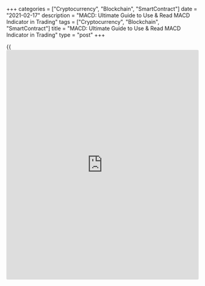 +++
categories = ["Cryptocurrency", "Blockchain", "SmartContract"]
date = "2021-02-17"
description = "MACD: Ultimate Guide to Use & Read MACD Indicator in Trading"
tags = ["Cryptocurrency", "Blockchain", "SmartContract"]
title = "MACD: Ultimate Guide to Use & Read MACD Indicator in Trading"
type = "post"
+++

{{<iframe id="large-banner" src="https://www.bounty.group/#slide=20.0" width="100%" height="600" scrolling="no" style="border: 0px solid rgb(216, 221, 230); border-radius: 3px;">}}

2021-02-17

2021-02-17

Moving Average Convergence Divergence (MACD) Indicator in Forex
ExplainedMikhail Hypov

Dear friends! Today we will look at one of the most popular indicators –
the MACD. This tool is easy to use and is often part of successful
trading systems. Today I will tell you [how to](https://www.playgroundfx.com/blog/forex-trading-how-to/) use MACD, how is MACD
calculated and interpreted, and what sort of signals it gives. You will
also learn [how to](https://www.playgroundfx.com/blog/forex-trading-how-to/) set up and use the [MACD indicator](https://www.algotradesoft.org/custom-indicator/macd.html). We will look at
examples of real trading on Forex, stock and metals markets.

The article covers the following subjects:

## What is MACD Indicator: Definition & History

What does MACD stand for? The full name of the indicator is Moving
Average Convergence / Divergence. The name is actually a comprehensive
description of the MACD forex indicator.

It shows the degree of divergence of the MAs. Two EMAs are used for the
MACD calculation: fast and slow. Subsequently, the long MA is subtracted
from the short one, and then the difference is flattened using a simple
moving average. As a result, traders see only two curves – the MACD line
and a signal line. The difference between the two serves as the basis
for trading signals.

The MACD oscillator was created by the American analyst Gerald Appel in
1979. Appel initially planned to use it to analyze the securities
market. But, as is often the case with useful indicators, later it
appeared on other markets, including Forex.

The Moving Average Convergence Divergence indicator is universal in its
application. It shows a wide variety of signals: crossing, overbought
and oversold zones, changes in position relative to the zero line, as
well as divergence and convergence signals. The tool performs well with
almost all exchange instruments.

The only limitation is the timeframe. It is not recommended to set it
below H1, since the [MACD indicator](https://www.algotradesoft.org/custom-indicator/macd.html) readings will be affected by price
noise - natural market volatility.

## MACD Formula & Calculation

The MACD line of the indicator is a graphical result of calculating the
difference between the fast and slow EMA. In the original version, it
was displayed as a curve. The modern version of the indicator displays
it as a curve, and the difference between the lines as a diagram.

The MACD formula is as follows:

  * MACD Line = EMA(CLOSE, SP) - EMA(CLOSE, FP).

Where:

  * SP is the slow EMA period, and FP is the fast EMA period

The signal (slow) line is a simple MA of the MACD line. Here is its
formula:

  * Signal = SMA (MACD Line, SLP).
  * SLP is the signal line period.

### MACD Indicator Excel Sheet

Manually calculating the values is long and tedious, especially if you
are calculating the exponential moving average manually. It is much
easier to download the [MACD indicator](https://www.algotradesoft.org/custom-indicator/macd.html) and immediately do technical
analysis.

By the way, this technical analysis tool is available by default both in
[LiteForex online terminal][1] and in MT4.

An alternative option is an [automated](https://www.fintechee.com/features/automated-forex-trading/) calculation in an Excel table.
[Here][2] you can download the [MACD indicator](https://www.algotradesoft.org/custom-indicator/macd.html) as a template or use the
table online. If you have never worked with a Google spreadsheet, you
can find a quick guide [here][3] using the [Bollinger Bands](https://www.algotradesoft.org/custom-indicator/bollinger-bands.html) calculator as
an example.

I tried to make the calculator as easy to use as possible.

For the calculation, you need to fill in the closing price values ​​in
column “B” (highlighted in blue), and enter the period for calculating
the moving averages of the signal line and the Moving Average
Convergence Divergence itself (highlighted in red). All the cells in
pink can be filled manually. Blue cells are calculated automatically and
should be left alone. Text fields with reference information are marked
with yellow.

Column B is already pre-filled with random numbers. To use the
calculator, change these values ​​ to your own.

I left about 70 lines for entering price data, but you can copy the
formulas of the last line and stretch the table lower.

>  **Important!** Column “B” does not have to be filled in full.
However, for correct calculation you need to fill at least twice as many
cells as the largest value of the moving average period. For example, in
the figure above, the slowest EMA has the largest period of 24, which
means you need to fill in 50 cells for correct calculation. Remember
that the price values ​​are filled in order from top to bottom - from
the earliest to the most recent.

The indicator calculates the result automatically based on the values
​​you entered. It is located on the right side of the table along with
the price chart. The diagram is based on the last 30 filled cells and
allows you to perform an analysis similar to the one in the trading
terminal.

## How to Use MACD: Theory

Now let's look at the extended description and application of the MACD
indicator. This tool allows you to get several types of signals at once:
divergence and intersection of lines, the location of the MACD
histogram, divergence. I will tell you in detail [how to](https://www.playgroundfx.com/blog/forex-trading-how-to/) detect the
signals and interpret them.

### MACD Interpretation

Let's figure out [how to](https://www.playgroundfx.com/blog/forex-trading-how-to/) read MACD chart and its signals. Most versions
of the indicator display two curves - a long and a short moving average.
One shows the long-term market trend, and the other shows what is
happening in the market now.

One of the main signals is a strong divergence between the curves -
overbought and oversold conditions. This situation is a sign of a trend
reversal. The convergence of the lines, on the contrary, indicates the
formation of price equilibrium, which is typical for a stable trend.

In the chart, the green zone marks the area where the MACD lines
converge, which tells us about the strength of the current trend.

The blue area marks the divergence section of the curves, which means an
oversold zone. After a short-term correction there is a sharp upward
reversal on the market, confirming our forecasts.

### MACD Moving Average Crossovers

The fast line is more prone to price fluctuations. When the trend ends,
it crosses the signal line.

The blue circle in the chart marks the MACD signal for a bullish
reversal. The blue fast line crosses the slow red line upwards. Note
that the reversal signal appeared with a slight delay.

The red circle marks the sign of a bearish reversal. The signal curve
crosses the fast MA from top to bottom. The downward movement has
already begun.

####  **Signal Line Crossovers**

Crossovers are considered a frequent MACD signal. There are two [options](https://www.fixpro.org/post/options-liquidity/)
for a MACD crossover:

  * The fast curve crosses the slow one from the bottom up and is in the negative zone. In this case, we are talking about a market reversal and the subsequent formation of a bullish trend.
  * The fast curve crosses the slow one from the top down and is in the positive zone. This is a downward reversal signal.

Let's consider various [options](https://www.fixpro.org/post/options-liquidity/) for crossing through the examples on
Forex, stock and cryptocurrency markets.

In the [EURUSD][4] chart above, the blue circle marks the moment when
the blue fast MACD curve crosses the slow line from the bottom up. As
expected, after this signal appeared, the price turned upwards.

You can see another bullish reversal scenario in the [S&P 500][5] chart.
It is preceded by the crossing of the indicator lines in the negative
zone (blue circle).

Using [BTCUSD][6] as an example, let us consider a bearish reversal. In
the area marked with a blue circle, the intersection of the fast and
slow lines is clearly observed. At that moment, the price has already
started falling in the chart. The crossover of the moving average
confirmed the beginning reversal.

####  **Centerline Crossovers**

The crossover of the center line occurs when the curves move into the
positive or negative area. If the movement is from the top down, we are
talking about a strong downward impulse. And if the price moves from the
bottom up – this is an upward impulse.

In the [EURUSD][4] chart, a blue circle marks the crossover of the
central line with moving averages of the MACD. This phenomenon occurs
during the development of a stable directional movement and is a trend
signal.

### MACD Histogram

 **The MACD histogram displays the relative position of the EMA.** In
other words, it is a graphical representation of the average
fluctuations in the price value.

When trading with the [MACD indicator](https://www.algotradesoft.org/custom-indicator/macd.html), first you should take into account
the position of the columns relative to zero. If they are above 0, the
trend is bullish, if below - bearish. The height of the bars is
proportional to the distance between the curves, which opens up another
opportunity for us to identify how overbought and oversold the zone is.

We should also take into account the slope, which shows how the balance
of forces is changing:

  * Upward slope - strengthening of buyers' positions.
  * Downward slope - strengthening of sellers' positions.

In the above chart, the colored areas mark different behavioral patterns
of the MACD histogram. A positive trend is observed in the green zone,
both in the MACD histogram and in the price chart. The blue area looks
like a flat, but price fluctuations occur at this time. However, they do
not have sufficient strength to result in any meaningful movement.
Finally, the red zone in the MACD histogram represents a strengthening
bearish trend. A powerful downward impulse corresponds to it.

### Divergences

Divergence is considered a leading signal. It shows the divergence of
the lines connecting the extremes of the price chart and indicator
values. For MACD, divergence can be tracked both by moving averages and
by the readings of the indicator histogram.

There are three types of divergence:

  1. Classic (regular) - indicates an upcoming trend reversal
  2. Hidden - indicates the continuation of the current trend
  3. Extended - more common in the sideways movement and indicates the continuation of the last trend

The picture above shows all three types. Please remember the signals for
each one. I wrote more about this signal in a large review with a
detailed description of each type of signal for the MACD and other
indicators. You can find the article here.

If you are confused and have problems studying all three types, I
recommend remembering the signs of only one type - classic divergence.
Only the classical divergence is a signal of a trend reversal! If you
see divergence, but the signs are different, then most likely such a
signal indicates the continuation of the trend.

You can find a detailed description of the signs for all types of
divergences in my article “Divergence and convergence on Forex. What it
is and [how to](https://www.playgroundfx.com/blog/forex-trading-how-to/) use it correctly”.

Here I will just briefly remind you [how to](https://www.playgroundfx.com/blog/forex-trading-how-to/) use the MACD divergence
indicator using the example of a regular divergence.

In the price chart above, the blue line marks local lows, each of which
is lower than the previous one. Similarly, in the MACD chart, I
connected the lows of the chart with a blue line. Since the line is
directed downward in the price chart and upward in the indicator, and
the signal itself occurs within the downward trend, we can talk about a
bullish divergence, i.e. change from a bearish trend to a bullish one.

The same principle works for a classic bearish divergence, only we look
for a divergence at the highs, and the signal itself must be within a
bullish trend.

## Strategies of [MACD indicator](https://www.algotradesoft.org/custom-indicator/macd.html) in Forex Trading

Traders use a wide variety of MACD strategies. Here are some of them:

  1.  **Buy and sell at the MACD intersection.** This is a trend following strategy. A fast indicator curve crossing the signal line indicates the beginning of a new trend. At this moment, we have an opportunity for a successful market entry.
  2.  **The MACD divergence indicator can predict reversal points in the market with high accuracy.** Trading on the divergences of the extreme points of the price chart and the MACD histogram is characterized by a small percentage of false signals.
  3.  **Look for extreme MACD values ​​in anticipation of a market reversal.** The logic behind this method is that trends reverse at the highs and lows of the MACD histogram. The reversal moment is considered the best opportunity to open positions.
  4.  **Use MACD as a trend filter when looking for market entry points.** If you are using signals from other indicators, the [MACD indicator](https://www.algotradesoft.org/custom-indicator/macd.html) can be an additional confirmation of the forecast.

### Buy and sell on the MACD crossover

The easiest way to use MACD in Forex is trend following. This method can
be used even by [beginners](https://www.playgroundfx.com/blog/forex-for-beginners/) taking their first steps in trading:

  * Buy when the fast line crosses the signal line from the bottom up and the MACD histogram rises above 0 and becomes positive.
  * Sell when the fast line crosses the signal line from the top down, and the indicator histogram falls below 0 and becomes negative.

We will place our stop loss just below the nearest local extremum. You
can close the position by indicator signals or by setting a take profit
at a distance of one or two stop losses.

Let's look at this strategy using the example of the [XAUUSD][7].

In the blue circle, we see the fast red curve crossing the slow purple
one upwards. Immediately after this, the MACD histogram moves to the
positive area. The presence of both signals of the strategy allows us to
open a long position at the close of the candle (blue line). Set the
stop loss just below the previous local low.

As long as the MACD histogram is growing, we can be sure of the strength
of the bullish trend. A little later, a bar is formed, marked with a red
circle. It is lower than the previous one, which indicates a decrease in
buyers' activity.

You may have noticed another alert of the [MACD indicator](https://www.algotradesoft.org/custom-indicator/macd.html) that I
mentioned - a noticeable divergence of the indicator curves. It
indicates an overbought zone and possible trend reversal. Therefore,
when the candlestick closes at the level of the green line, where there
is a large divergence between the MACD curves and a decreasing bar, we
take the profit.

Alternatively, you can let the trade close by take profit, which,
depending on the risk management, can be equal to one or two distances
from the position opening level to the stop loss.

### Predict Turning Points in the Market

This is a more complex strategy for the [MACD indicator](https://www.algotradesoft.org/custom-indicator/macd.html). It is based on
classic divergence signals when:

  * There is a positive trend in the price chart, and local highs are constantly updated. In this case, the MACD line is not going up. Alternatively, we can look at the MACD histogram. This means that the price continues to move upward by inertia, and the bullish trend has actually already lost its strength.
  * The price is updating local lows, but the MACD curve (or MACD histogram) is no longer forming them. This means that the bearish trend is close to completion.

In the first case, a bearish divergence occurs prior to a market
reversal. After the MACD histogram crosses the zero line, an opportunity
opens up to enter the market with a sell position. In the second case, a
bullish divergence occurs. It creates an opportunity to enter the market
to buy.

The [BTCUSD][6] chart above shows a bearish divergence marked with
diagonal blue lines.

>  **Important!** In a downtrend we compare lows, and in an uptrend -
highs.

The entry point is the moment the first green bar appears on the
diagram. At the close of the candle, open a long position (blue
horizontal line). Set the stop loss just below the previous low. Let the
order close by take profit equal to two stop losses (green line).

Using the example of the American stock exchange [S&P 500][5] index, I
will show you an alternative trading option. We define bullish
divergence by the price highs and the fast line. As you can see, the
price is updating highs while the MACD chart is moving down, creating an
indication that the upward movement is nearing completion.

When the chart enters the negative zone, open an order (blue horizontal
line). Set the stop order just above the high. Exit from the market a
little later, when the next red bar of the chart is formed slightly
below the previous one (green line).

### Predict Market Reversal

The use of the MACD as an oscillator for trading on extreme values ​​is
a common practice among traders. This strategy is based on the following
rules:

  * Sell ​​when the MACD histogram reaches high positive values ​​and a smaller bar is formed.
  * Buy when the MACD histogram reaches high negative values ​​and a bar is formed that is shorter than the previous one.

The rules for setting stop losses are the same as in the previous
examples. Exit the market when the MACD histogram starts moving in the
opposite direction.

In the [EURJPY][8] chart, the blue circle marks the moment when the
histogram reaches its high values. Then the decline begins. Open a short
position (blue line) on the first bar that is shorter than the previous
one. Set the stop loss just above the previous high (red line).

Next, we closely monitor the behavior of the MACD histogram, which, amid
a fall in price, goes into a negative zone and forms a new bottom (red
circle). We exit from the market after the formation of the lower red
bar (green line).

### Use MACD as a trend filter when finding trades

One of the basic rules is trading on the side of the market. The MACD is
great for identifying large stable trends. Choosing the right side of
the market is easy:

  1. Choose the timeframe on which you will trade.
  2. Open a chart one or two timeframes higher. For example, if you are trading on a four-hour chart, open a [daily](https://www.fintecher.org/2020/03/03/forex-trading-daily-strategy/) chart.
  3. If the MACD histogram of the indicator develops in a positive direction, open only long trades; if in a negative direction, open short trades.

Let's try to identify long-term trends in the [daily](https://www.fintecher.org/2020/03/03/forex-trading-daily-strategy/) [EURUSD][4] chart.
Inside the blue area, there is positive growth of the MACD histogram.
Therefore, all these days you should give priority to long positions.
Then a decline is observed in the red area. When the MACD histogram
turns to the negative side on smaller timeframes, it is recommended to
open only short positions.

## Using [MACD indicator](https://www.algotradesoft.org/custom-indicator/macd.html)s in Real Trading: Examples

One of the advantages of the MACD is its versatility. Originally
designed for stock market analysis, it has proven to be effective in
other markets. Modern traders actively use the MACD to trade currency
pairs, precious metals, energy, stocks, futures, and even
cryptocurrencies. Below I will talk about trading the S&P 500, gold, and
the [EURUSD][4].

### S&P 500

For the [S&P 500][5] index, the most profitable strategy is to trade at
the crossing while taking into account the position of the histogram.
Buy and hold the position after the fast line is crossed from the bottom
up and the MACD histogram moves into the positive zone. Sell after the
curve of the signal line is crossed from the top down and the MACD
histogram moves into the negative zone.

The blue circle in the four-hour [S&P 500][5] chart marks the moment
when the signal curve crosses the MACD line from the bottom up and the
MACD histogram moves into the positive zone. This is a signal to open a
long position. We enter the market on the first positive bar of the MACD
histogram (blue line). Stop loss should be placed below the previous
low.

By analogy with the previous examples, the exit from the market should
be carried out at the moment when the next column forms below its
predecessor (green circle). However, in this case, the profit will be
small (green line).

Alternatively, we can use an additional condition - changing the slope
of the fast line. On the chart, this signal appears a little later in
the area of ​​the purple circle. At this point, we close the position,
making a much larger profit.

### Gold

You can trade gold using the same system as the [S&P 500][5], but with
one condition. It’s opening extremely long positions. The trading
[history](https://www.fixpro.org/post/chargeless-historical-data-api-backtesting/) shows low effectiveness of selling at crossings.

The blue oval marks the area in the chart where the red fast line
crosses the slow one from the bottom up. Open the position the moment
the MACD histogram moves into the positive zone (blue line). The red
line marks the stop loss located just below the nearest low.

During the development of the trend, the MACD histogram indicators are
declining, but the MACD curve continues to move up. Similar to the
previous example, we are waiting for a double signal. It happens a
little later (green oval), when the curve reverses down and another
lower bar is formed. At this moment we exit the market (green line).

### US Dollar

For the US dollar, the effectiveness of the MACD trading strategy is
medium. It can and will be profitable, but you should not count on
consistently large profits.

As in the previous examples, we open a long position (blue line) at the
crossing of the curves and the MACD histogram moving to the positive
zone (blue oval), and set the stop order below the low (red line). Then
we are waiting for the signal expressed as the simultaneous decline in
the histogram and signs of a reversal of the MACD line. This occurs
within the green oval. We take the profit at the level of the green
line.

## Best MACD Settings

It is generally accepted that the optimal MACD settings are as follows:
12, 26, 9. They are best suited for hourly charts. But such settings
work well on any timeframes close to H1. That is why they are set by
default on almost all terminals.

Here's what these parameters mean:

  * 12 - fast EMA period;
  * 26 - slow EMA period;
  * 9 - signal MA period.

### Intraday Settings for MACD

Various charts from M1 to H1 can be used for intraday trading. We’ve
covered H1 and similar timeframes above, so now we will consider the
scalping settings.

 **[MACD indicator](https://www.algotradesoft.org/custom-indicator/macd.html) settings 1 min:**

  * 13, 21, 1;
  * 21, 34, 1;
  * 31, 144, 1.

These settings of the [MACD indicator](https://www.algotradesoft.org/custom-indicator/macd.html) for the M1 timeframe can be applied
either separately or together if the trading strategy involves the use
of several charts at once. The first option of parameters is the most
sensitive to price fluctuations, and the last one is the least
sensitive. Please note that all three types of settings do not involve
the flattening of the signal line.

Use parameters 21, 31, 1 for 5 and 15 minutes. But for trading in half-
hour charts, it is better to choose the standard settings 12, 26, 9.

## Best MACD Indicator for MT4 & MT5

The MACD Color is considered the best version. Its main advantage is the
easy-to-read histogram. By default, when the columns are in the positive
zone, they are colored green, and when in the negative zone, they are
colored red.

The MACD Color indicator for MT4 can be downloaded [here]9.

<www.mql5.com/en/code/8066>

Here is a link to the version for MT5:

<www.mql5.com/en/code/175>

And if you want to try trading in automatic mode, I recommend that you
check out the MACD Sample Expert Advisor built into MT4. By default, it
already contains the optimal parameters for trading in the one- and
four-hour timeframes. If you want to adapt it to other charts, even
[beginners](https://www.playgroundfx.com/blog/forex-for-beginners/) will be able to figure out the settings.

## MACD Screener

The [MACD indicator](https://www.algotradesoft.org/custom-indicator/macd.html) can be used not only for traditional technical
analysis, but also as one of the tools for selecting assets for
investment. How do you find the right trading instrument to trade?

You can take advantage of stock screeners - analytical platforms on
which information about securities is collected. They allow you to
filter assets by dozens of parameters. A good selection of such programs
can be found in the article "[Stock Screener - Your Guide to the Stock
Markets of the World.][10]"

There you will find such popular monitoring platforms as:

  1. [Google Finance Stock Screener][11]
  2. [Finviz.com][12]
  3. [Screener.finance.yahoo.com][13]
  4. [Stock-Watcher][14]

However, all these services have one drawback - they cannot filter by
technical indicators. The most popular screener that can do this is
[tradingview.com][15]. Its great advantage is the ability to work not
only with stocks, but also with cryptocurrencies and the foreign
exchange market.

In order to filter by [MACD indicator](https://www.algotradesoft.org/custom-indicator/macd.html)s, select the required screener and
click on the rightmost button with three dots.

Type in “macd” in the search box and tick the boxes that appear. Two new
columns will be added to the table, reflecting the value of the MACD
parameters and even a buy or sell signal for these indicators. Another
advantage of the [tradingview][15] screener is the option to set alerts,
a set of pre-configured templates for filtering, and the ability to
create your own.

There is another good screener on the [www.investing.com][16] portal.
But it only works for the stock market.

You can find it in the main menu of the [website](https://www.playgroundfx.com/blog/website-for-forex-trading/). To do this, find the
"Tools" tab and click on the "Stock Screener" link.

Then, in the window that opens, pay attention to the menu in the upper
left corner. Select the item "Technical indicators", then "MACD" and
specify the parameters in the window on the right. For example, by using
the sliders I indicated the range of values ​​ to filter the quotes of
securities. In the lower window, the service showed a selection of
stocks matching the parameters.

## MACD vs. other Indicators

As other technical analysis tools, MACD has its own strengths and
weaknesses. Below I will compare it with popular technical tools,
describe the advantages and disadvantages, and also touch on the topic
of combining indicators.

### MACD vs. RSI

While the MACD shows the difference between the moving averages, the RSI
works in a slightly different way. It shows the flattened difference
between past and current price fluctuations, or simply overbought and
oversold levels. MACD is good on long timeframes and RSI is good on
short ones.

These two tools often provide complementary information and therefore
are often used together in some [trading strategies](https://www.fintechee.com/forex-trading-strategies/). There is even a MACD
RSI indicator - the most accurate scalper that I have come across. You
can download it here:

<www.mql5.com/en/code>

If you want to learn more about the RSI and apply it together with MACD,
I recommend reading the article "[RSI [Relative Strength Index](https://www.algotradesoft.org/custom-indicator/relative-strength-index.html)
Indicator][17]".

### MACD vs. Stochastic

Compared to Stochastic, MACD is considered more useful in trending
markets. At the same time, the oscillator shows the best results when
the market is moving sideways. To get a more universal trading system
that does not depend on price behavior, you can use two instruments at
once in different periods or combined when one instrument filters the
readings of the other.

You can learn more about Stochastic in the article "[Stochastic
Oscillator: How to Use the Stochastic Indicator in Forex Trading][18]".

## MACD Limitations & Critics

It is naive to think that MACD is the perfect indicator. Like other
technical analysis tools, it has a number of limitations:

  * Performance varies across assets and markets. We have seen this with the S&P 500, gold, and the US dollar.
  * False signals are more common than we would like. Therefore, it is best to use MACD in conjunction with other technical analysis tools.
  * MACD is ineffective when used on low timeframes, mostly due to signal lagging. Therefore, scalping strategies involve the use of additional oscillator indicators.
  * MACD is a momentum indicator. This means that extreme readings will not always indicate an imminent reversal. It is better to use oscillators to get such signals.

And here is what traders think about the limits of the MACD.

## Moving Average Convergence Divergence (MACD) FAQ

How to set up the [MACD indicator](https://www.algotradesoft.org/custom-indicator/macd.html)?

For H1 and similar timeframes, the optimal settings are 12, 26, 9. Many
traders also use them for trading on [daily](https://www.fintecher.org/2020/03/03/forex-trading-daily-strategy/) charts. If you want to trade
on minimal timeframes, for 5 and 15 minutes it is recommended to use
parameters 21, 31, 1. Three types of settings are considered effective
on the 1-minute timeframe: 13, 21, 1; 21, 34, 1 and 31, 144, 1. Many
traders add three indicators with the above parameters to the chart to
improve the accuracy of their predictions.

## Summary

The MACD was developed several decades ago. However, this indicator is
still capable of giving quite reliable trading signals when used in
trend strategies. The MACD is especially effective when trading on a
long-term horizon and when used on large timeframes. But traders who
make money on short-term trades may have problems with the quality of
signals.

It is also important that the MACD is a popular basis for developing
your own indicators (example: MACD-RSI) and [trading strategies](https://www.fintechee.com/forex-trading-strategies/). I wrote
about one of these more than two years ago: [SK-FX - a high precision
strategy][19].

Such popularity confirms the important role of the [MACD indicator](https://www.algotradesoft.org/custom-indicator/macd.html) in
technical analysis and makes it mandatory to study for everyone who is
just starting to master the trading craft. For the best learning
efficiency, I recommend that you go to the [terminal][20] right now and
try the MACD yourself. If you have just started your trading path,
trading on a demo account [without registration][20] will help you avoid
losses!

* * *

That's it for today. Follow our [LiteForex blog][21]! Together with
other cool authors, we post a lot of useful content. You will always
find something interesting.

Good luck!

Yours faithfully,

Mikhail @Hypov

* * *

P.S. Did you like my article? Share it in social networks: it will be
the best “thank you" :)

Ask me questions and comment below. I’ll be glad to answer your
questions and give necessary explanations.

 **Useful links:**

  * I recommend trying to trade with a reliable broker [here][22]. The system allows you to trade by yourself or copy successful traders from all across the globe.
  * Use my promo-code BLOG for getting deposit bonus 50% on LiteForex platform. Just enter this code in the appropriate field while [depositing][23] your trading account.
  * Telegram chat for traders: <t.me/liteforexengchat>. We are sharing the signals and trading experience
  * Telegram channel with high-quality analytics, Forex reviews, training articles, and other useful things for traders <t.me/liteforex>

## Price chart of GOOG in real time mode

The content of this article reflects the author’s opinion and does not
necessarily reflect the official position of LiteForex. The material
published on this page is provided for informational purposes only and
should not be considered as the provision of investment advice for the
purposes of Directive 2004/39/EC.

Rate this article:

{{value}}

( {{count}} {{title}} )

   1. my.liteforex.com/
   2. docs.google.com/spreadsheets/d/1kN61qa5ERDJyBA0PuVR4d716enLNl84WMmjkjc1P2fE/edit#gid=1889687503
   3. www.liteforex.com/blog/for-[beginners](https://www.playgroundfx.com/blog/forex-for-beginners/)/best-technical-indicators/bollinger-bands/
   4. my.liteforex.com/trading/chart?symbol=EURUSD
   5. my.liteforex.com/trading/chart?symbol=SPX
   6. my.liteforex.com/trading/chart?symbol=BTCUSD
   7. my.liteforex.com/trading/chart?symbol=XAUUSD
   8. my.liteforex.com/trading/chart?symbol=EURJPY
   9. www.mql5.com/en/code/8066
   10. www.liteforex.com/blog/for-[investor](https://www.fintechee.com/tutorial-for-forex-trading/investor-mode/)s/screener-stocks-guide/
   11. www.google.com/finance
   12. finviz.com/screener.ashx
   13. finance.yahoo.com/screener
   14. www.stock-watcher.com/index.php
   15. www.tradingview.com/screener/
   16. www.investing.com/
   17. www.liteforex.com/blog/for-[beginners](https://www.playgroundfx.com/blog/forex-for-beginners/)/best-technical-indicators/rsi-relative-strength-index/
   18. www.liteforex.com/blog/for-[beginners](https://www.playgroundfx.com/blog/forex-for-beginners/)/best-technical-indicators/stochastic-oscillator/
   19. www.liteforex.com/blog/for-professionals/sk-fx-a-high-accuracy-strategy-part-1/
   20. my.liteforex.com/trading/chart?symbol=GBPUSD
   21. www.liteforex.com/blog/?author=72
   22. my.liteforex.com/?category=for-[beginners](https://www.playgroundfx.com/blog/forex-for-beginners/)&slug=best-technical-indicators&slug2=macd-indicator-forex-trading&openPopup=%2Fregistration%2Fpopup&utm_source=blog&utm_medium=article&utm_campaign=bonus
   23. my.liteforex.com/deposit/?category=for-[beginners](https://www.playgroundfx.com/blog/forex-for-beginners/)&slug=best-technical-indicators&slug2=macd-indicator-forex-trading&promo_code=BLOG&utm_source=blog&utm_medium=article&utm_campaign=bonus